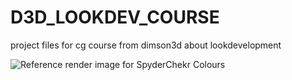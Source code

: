 # D3D_LOOKDEV_COURSE
project files for cg course from dimson3d about lookdevelopment

![Reference render image for SpyderChekr Colours](BLENDER/DATACOLOR_SPYDERCHEKR_REFERENCE/BLENDER_EDITION/DC_SPYDERCHEKR_render_result_8bit_int.png)
